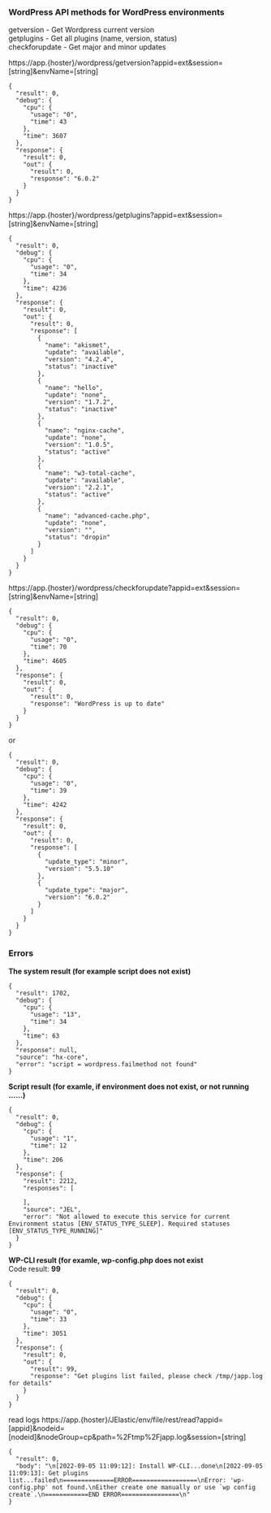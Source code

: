### WordPress API methods for WordPress environments




getversion - Get Wordpress current version    
getplugins - Get all plugins (name, version, status)    
checkforupdate - Get major and minor updates    

https://app.{hoster}/wordpress/getversion?appid=ext&session=[string]&envName=[string]   
```
{
  "result": 0,
  "debug": {
    "cpu": {
      "usage": "0",
      "time": 43
    },
    "time": 3607
  },
  "response": {
    "result": 0,
    "out": {
      "result": 0,
      "response": "6.0.2"
    }
  }
}
```

https://app.{hoster}/wordpress/getplugins?appid=ext&session=[string]&envName=[string]   
```
{
  "result": 0,
  "debug": {
    "cpu": {
      "usage": "0",
      "time": 34
    },
    "time": 4236
  },
  "response": {
    "result": 0,
    "out": {
      "result": 0,
      "response": [
        {
          "name": "akismet",
          "update": "available",
          "version": "4.2.4",
          "status": "inactive"
        },
        {
          "name": "hello",
          "update": "none",
          "version": "1.7.2",
          "status": "inactive"
        },
        {
          "name": "nginx-cache",
          "update": "none",
          "version": "1.0.5",
          "status": "active"
        },
        {
          "name": "w3-total-cache",
          "update": "available",
          "version": "2.2.1",
          "status": "active"
        },
        {
          "name": "advanced-cache.php",
          "update": "none",
          "version": "",
          "status": "dropin"
        }
      ]
    }
  }
}
```

https://app.{hoster}/wordpress/checkforupdate?appid=ext&session=[string]&envName=[string]   
```
{
  "result": 0,
  "debug": {
    "cpu": {
      "usage": "0",
      "time": 70
    },
    "time": 4605
  },
  "response": {
    "result": 0,
    "out": {
      "result": 0,
      "response": "WordPress is up to date"
    }
  }
}
```
or    
```
{
  "result": 0,
  "debug": {
    "cpu": {
      "usage": "0",
      "time": 39
    },
    "time": 4242
  },
  "response": {
    "result": 0,
    "out": {
      "result": 0,
      "response": [
        {
          "update_type": "minor",
          "version": "5.5.10"
        },
        {
          "update_type": "major",
          "version": "6.0.2"
        }
      ]
    }
  }
}
```
### Errors    

**The system result (for example script does not exist)**   
```
{
  "result": 1702,
  "debug": {
    "cpu": {
      "usage": "13",
      "time": 34
    },
    "time": 63
  },
  "response": null,
  "source": "hx-core",
  "error": "script = wordpress.failmethod not found"
}
```
**Script result (for examle, if environment does not exist, or not running ……)**    
```
{
  "result": 0,
  "debug": {
    "cpu": {
      "usage": "1",
      "time": 12
    },
    "time": 206
  },
  "response": {
    "result": 2212,
    "responses": [
      
    ],
    "source": "JEL",
    "error": "Not allowed to execute this service for current Environment status [ENV_STATUS_TYPE_SLEEP]. Required statuses [ENV_STATUS_TYPE_RUNNING]"
  }
}
```
**WP-CLI result (for examle, wp-config.php does not exist**    
Code result: **99**
```
{
  "result": 0,
  "debug": {
    "cpu": {
      "usage": "0",
      "time": 33
    },
    "time": 3051
  },
  "response": {
    "result": 0,
    "out": {
      "result": 99,
      "response": "Get plugins list failed, please check /tmp/japp.log for details"
    }
  }
}
```
read logs
https://app.{hoster}/JElastic/env/file/rest/read?appid=[appid]&nodeid=[nodeid]&nodeGroup=cp&path=%2Ftmp%2Fjapp.log&session=[string]   

```
{
  "result": 0,
  "body": "\n[2022-09-05 11:09:12]: Install WP-CLI...done\n[2022-09-05 11:09:13]: Get plugins list...failed\n==============ERROR==================\nError: 'wp-config.php' not found.\nEither create one manually or use `wp config create`.\n============END ERROR================\n"
}
```
